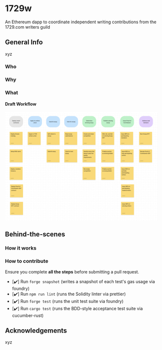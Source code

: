 # 1729w

An Ethereum dapp to coordinate independent writing contributions from the 1729.com writers guild

## General Info

xyz

### Who

### Why

### What

#### Draft Workflow

![Story Map 3](./files/story-map-3.png)

## Behind-the-scenes

### How it works

### How to contribute

Ensure you complete **all the steps** before submitting a pull request.

- [✔️] Run `forge snapshot` (writes a snapshot of each test's gas usage via foundry)
- [✔️] Run `npm run lint` (runs the Solidity linter via prettier)
- [✔️] Run `forge test` (runs the unit test suite via foundry)
- [✔️] Run `cargo test` (runs the BDD-style acceptance test suite via cucumber-rust)

## Acknowledgements

xyz
